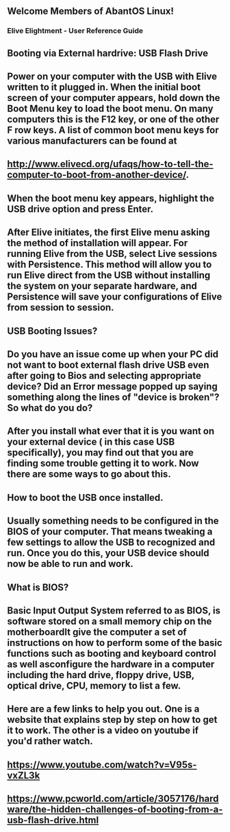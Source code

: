 ## Welcome Members of AbantOS Linux! 



### Elive Elightment - User Reference Guide





## Booting via External hardrive: USB Flash Drive


## Power on your computer with the USB with Elive written to it plugged in. When the initial boot screen of your computer appears, hold down the Boot Menu key to load the boot menu. On many computers this is the F12 key, or one of the other F row keys. A list of common boot menu keys for various manufacturers can be found at

## http://www.elivecd.org/ufaqs/how-to-tell-the-computer-to-boot-from-another-device/.
  
## When the boot menu key appears, highlight the USB drive option and press Enter.
    
## After Elive initiates, the first Elive menu asking the method of installation will appear. For running Elive from the USB, select Live sessions with Persistence. This method will allow you to run Elive direct from the USB without installing the system on your separate hardware, and Persistence will save your configurations of Elive from session to session.

## USB Booting Issues?


## Do you have an issue come up when your PC did not want to boot external flash drive USB even after going to Bios and selecting appropriate device? Did an Error message popped up saying something along the lines of "device is broken"? So what do you do?

## After you install what ever that it is you want on your external device ( in this case USB specifically), you may find out that you are finding some trouble getting it to work. Now there are some ways to go about this. 



## How to boot the USB once installed. 

## Usually something needs to be configured in the BIOS of your computer. That means tweaking a few settings to allow the USB to recognized and run. Once you do this, your USB device should now be able to run and work.



## What is BIOS?

## Basic Input Output System referred to as BIOS, is software stored on a small memory chip on the motherboardIt give the computer a set of instructions on how to perform some of the basic functions such as booting and keyboard control as well asconfigure the hardware in a computer including the hard drive, floppy drive, USB, optical drive, CPU, memory to list a few.



## Here are a few links to help you out. One is a website that explains step by step on how to get it to work. The other is a video on youtube if you'd rather watch. 

## https://www.youtube.com/watch?v=V95s-vxZL3k
## https://www.pcworld.com/article/3057176/hardware/the-hidden-challenges-of-booting-from-a-usb-flash-drive.html


